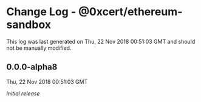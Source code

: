 # Change Log - @0xcert/ethereum-sandbox

This log was last generated on Thu, 22 Nov 2018 00:51:03 GMT and should not be manually modified.

## 0.0.0-alpha8
Thu, 22 Nov 2018 00:51:03 GMT

*Initial release*

